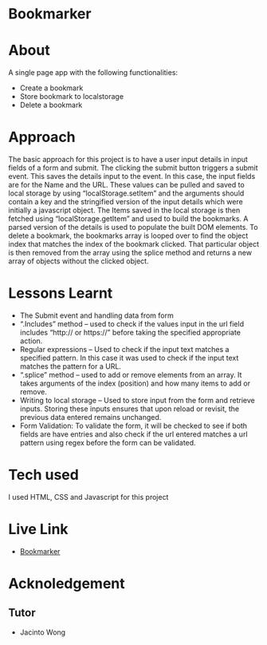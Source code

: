 # Bookmarker

# About 
A single page app with the following functionalities:
- Create a bookmark
- Store bookmark to localstorage
- Delete a bookmark

# Approach
The basic approach for this project is to have a user input details in input fields of a form and submit. The clicking the submit button triggers a submit event. This saves the details input to the event. In this case, the input fields are for the Name and the URL. These values can be pulled and saved to local storage by using “localStorage.setItem” and the arguments should contain a key and the stringified version of the input details which were initially a javascript object. The Items saved in the local storage is then fetched using “localStorage.getItem” and used to build the bookmarks. A parsed version of the details is used to populate the built DOM elements. To delete a bookmark, the bookmarks array is looped over to find the object index that matches the index of the bookmark clicked. That particular object is then removed from the array using the splice method and returns a new array of objects without the clicked object.

# Lessons Learnt

- The Submit event and handling data from form
- “.Includes” method – used to check if the values input in the url field includes “http:// or https://” before taking the specified appropriate action.
- Regular expressions – Used to check if the input text matches a specified pattern. In this case it was used to check if the input text matches  the pattern for a URL.
- “.splice” method – used to add or remove elements from an array. It takes arguments of the index (position) and how many items to add or remove.
- Writing to local storage – Used to store input from the form and retrieve inputs. Storing these inputs ensures that upon reload or revisit, the previous data entered remains unchanged. 
- Form Validation: To validate the form, it will be checked to see if both fields are have entries and also check if the url entered matches a url pattern using regex before the form can be validated.


# Tech used
I used HTML, CSS and Javascript for this project

# Live Link
- [Bookmarker](https://kb-jr.github.io/Bookmarker/)

# Acknoledgement
## Tutor
- Jacinto Wong



 
